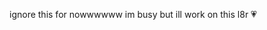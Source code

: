 ignore this for nowwwwww im busy but ill work on this l8r 💗

<!---
HerlockSholmesPilled/HerlockSholmesPilled is a ✨ special ✨ repository because its `README.md` (this file) appears on your GitHub profile.
You can click the Preview link to take a look at your changes.
--->
